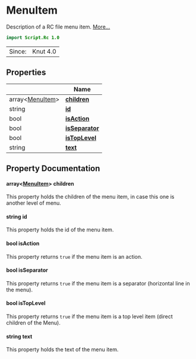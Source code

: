 # MenuItem

Description of a RC file menu item. [More...](#detailed-description)

```qml
import Script.Rc 1.0
```

<table>
<tr><td>Since:</td><td>Knut 4.0</td></tr>
</table>

## Properties

| | Name |
|-|-|
|array<[MenuItem](../script.rc/menuitem.md)>|**[children](#children)**|
|string|**[id](#id)**|
|bool|**[isAction](#isAction)**|
|bool|**[isSeparator](#isSeparator)**|
|bool|**[isTopLevel](#isTopLevel)**|
|string|**[text](#text)**|

## Property Documentation

#### <a name="children"></a>array<[MenuItem](../script.rc/menuitem.md)> **children**

This property holds the children of the menu item, in case this one is another level of menu.

#### <a name="id"></a>string **id**

This property holds the id of the menu item.

#### <a name="isAction"></a>bool **isAction**

This property returns `true` if the menu item is an action.

#### <a name="isSeparator"></a>bool **isSeparator**

This property returns `true` if the menu item is a separator (horizontal line in the menu).

#### <a name="isTopLevel"></a>bool **isTopLevel**

This property returns `true` if the menu item is a top level item (direct children of the Menu).

#### <a name="text"></a>string **text**

This property holds the text of the menu item.
